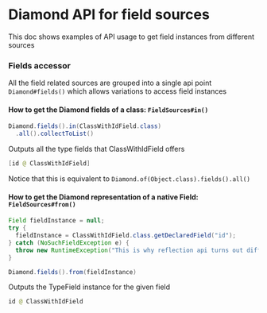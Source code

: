 # Diamond API for field sources
This doc shows examples of API usage to get field instances from different sources

### Fields accessor
All the field related sources are grouped into a single api point
`Diamond#fields()` which allows variations to access field instances

#### How to get the Diamond fields of a class: `FieldSources#in()`
```java
Diamond.fields().in(ClassWithIdField.class)
  .all().collectToList()
```
Outputs all the type fields that ClassWithIdField offers
```java
[id @ ClassWithIdField]
```
Notice that this is equivalent to `Diamond.of(Object.class).fields().all()`

#### How to get the Diamond representation of a native Field: `FieldSources#from()`
```java
Field fieldInstance = null;
try {
  fieldInstance = ClassWithIdField.class.getDeclaredField("id");
} catch (NoSuchFieldException e) {
  throw new RuntimeException("This is why reflection api turns out difficult to use", e);
}

Diamond.fields().from(fieldInstance)
```
Outputs the TypeField instance for the given field
```java
id @ ClassWithIdField
```
